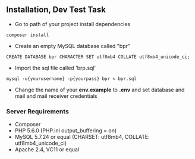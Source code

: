 ## Installation, Dev Test Task
- Go to path of your project install dependencies
```
composer install
```
- Create an empty MySQL database called "bpr"
```
CREATE DATABASE bpr CHARACTER SET utf8mb4 COLLATE utf8mb4_unicode_ci;
```
- Import the sql file called 'brp.sql'
```
mysql -u{yourusername} -p{yourpass} bpr < bpr.sql
```
- Change the name of your <strong>env.example</strong> to <strong>.env</strong>
and set database and mail and mail receiver credentials

### Server Requirements
- Composer
- PHP 5.6.0 (PHP.ini output_buffering = on)
- MySQL 5.7.24 or equal (CHARSET: utf8mb4, COLLATE: utf8mb4_unicode_ci)
- Apache 2.4, VC11 or equal